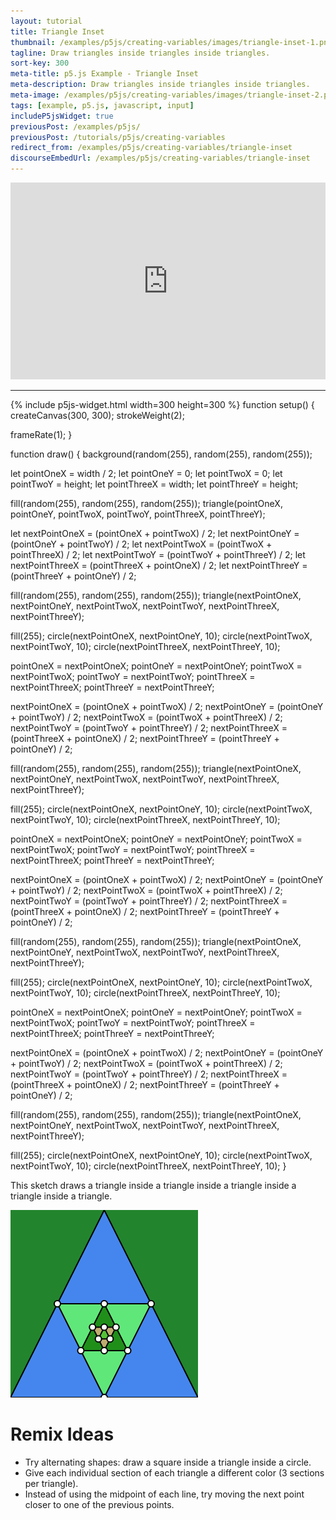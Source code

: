 ```yaml
---
layout: tutorial
title: Triangle Inset
thumbnail: /examples/p5js/creating-variables/images/triangle-inset-1.png
tagline: Draw triangles inside triangles inside triangles.
sort-key: 300
meta-title: p5.js Example - Triangle Inset
meta-description: Draw triangles inside triangles inside triangles.
meta-image: /examples/p5js/creating-variables/images/triangle-inset-2.png
tags: [example, p5.js, javascript, input]
includeP5jsWidget: true
previousPost: /examples/p5js/
previousPost: /tutorials/p5js/creating-variables
redirect_from: /examples/p5js/creating-variables/triangle-inset
discourseEmbedUrl: /examples/p5js/creating-variables/triangle-inset
---
```


<iframe width="560" height="315" style="max-width:100%;" src="https://www.youtube.com/embed/Opu8yVn5Qk0" frameborder="0" allow="accelerometer; autoplay; clipboard-write; encrypted-media; gyroscope; picture-in-picture" allowfullscreen></iframe>

---

{% include p5js-widget.html width=300 height=300 %}
function setup() {
  createCanvas(300, 300);
  strokeWeight(2);

  frameRate(1);
}

function draw() {
  background(random(255), random(255), random(255));

  let pointOneX = width / 2;
  let pointOneY = 0;
  let pointTwoX = 0;
  let pointTwoY = height;
  let pointThreeX = width;
  let pointThreeY = height;

  fill(random(255), random(255), random(255));
  triangle(pointOneX, pointOneY,
           pointTwoX, pointTwoY,
           pointThreeX, pointThreeY);

  let nextPointOneX = (pointOneX + pointTwoX) / 2;
  let nextPointOneY = (pointOneY + pointTwoY) / 2;
  let nextPointTwoX = (pointTwoX + pointThreeX) / 2;
  let nextPointTwoY = (pointTwoY + pointThreeY) / 2;
  let nextPointThreeX = (pointThreeX + pointOneX) / 2;
  let nextPointThreeY = (pointThreeY + pointOneY) / 2;

  fill(random(255), random(255), random(255));
  triangle(nextPointOneX, nextPointOneY,
           nextPointTwoX, nextPointTwoY,
           nextPointThreeX, nextPointThreeY);

  fill(255);
  circle(nextPointOneX, nextPointOneY, 10);
  circle(nextPointTwoX, nextPointTwoY, 10);
  circle(nextPointThreeX, nextPointThreeY, 10);

  pointOneX = nextPointOneX;
  pointOneY = nextPointOneY;
  pointTwoX = nextPointTwoX;
  pointTwoY = nextPointTwoY;
  pointThreeX = nextPointThreeX;
  pointThreeY = nextPointThreeY;

  nextPointOneX = (pointOneX + pointTwoX) / 2;
  nextPointOneY = (pointOneY + pointTwoY) / 2;
  nextPointTwoX = (pointTwoX + pointThreeX) / 2;
  nextPointTwoY = (pointTwoY + pointThreeY) / 2;
  nextPointThreeX = (pointThreeX + pointOneX) / 2;
  nextPointThreeY = (pointThreeY + pointOneY) / 2;

  fill(random(255), random(255), random(255));
  triangle(nextPointOneX, nextPointOneY,
           nextPointTwoX, nextPointTwoY,
           nextPointThreeX, nextPointThreeY);

  fill(255);
  circle(nextPointOneX, nextPointOneY, 10);
  circle(nextPointTwoX, nextPointTwoY, 10);
  circle(nextPointThreeX, nextPointThreeY, 10);

  pointOneX = nextPointOneX;
  pointOneY = nextPointOneY;
  pointTwoX = nextPointTwoX;
  pointTwoY = nextPointTwoY;
  pointThreeX = nextPointThreeX;
  pointThreeY = nextPointThreeY;

  nextPointOneX = (pointOneX + pointTwoX) / 2;
  nextPointOneY = (pointOneY + pointTwoY) / 2;
  nextPointTwoX = (pointTwoX + pointThreeX) / 2;
  nextPointTwoY = (pointTwoY + pointThreeY) / 2;
  nextPointThreeX = (pointThreeX + pointOneX) / 2;
  nextPointThreeY = (pointThreeY + pointOneY) / 2;

  fill(random(255), random(255), random(255));
  triangle(nextPointOneX, nextPointOneY,
           nextPointTwoX, nextPointTwoY,
           nextPointThreeX, nextPointThreeY);

  fill(255);
  circle(nextPointOneX, nextPointOneY, 10);
  circle(nextPointTwoX, nextPointTwoY, 10);
  circle(nextPointThreeX, nextPointThreeY, 10);

  pointOneX = nextPointOneX;
  pointOneY = nextPointOneY;
  pointTwoX = nextPointTwoX;
  pointTwoY = nextPointTwoY;
  pointThreeX = nextPointThreeX;
  pointThreeY = nextPointThreeY;

  nextPointOneX = (pointOneX + pointTwoX) / 2;
  nextPointOneY = (pointOneY + pointTwoY) / 2;
  nextPointTwoX = (pointTwoX + pointThreeX) / 2;
  nextPointTwoY = (pointTwoY + pointThreeY) / 2;
  nextPointThreeX = (pointThreeX + pointOneX) / 2;
  nextPointThreeY = (pointThreeY + pointOneY) / 2;

  fill(random(255), random(255), random(255));
  triangle(nextPointOneX, nextPointOneY,
           nextPointTwoX, nextPointTwoY,
           nextPointThreeX, nextPointThreeY);

  fill(255);
  circle(nextPointOneX, nextPointOneY, 10);
  circle(nextPointTwoX, nextPointTwoY, 10);
  circle(nextPointThreeX, nextPointThreeY, 10);
}
</script>

This sketch draws a triangle inside a triangle inside a triangle inside a triangle inside a triangle.

![mouse ripple](/examples/p5js/creating-variables/images/triangle-inset-3.png)

# Remix Ideas

- Try alternating shapes: draw a square inside a triangle inside a circle.
- Give each individual section of each triangle a different color (3 sections per triangle).
- Instead of using the midpoint of each line, try moving the next point closer to one of the previous points.
